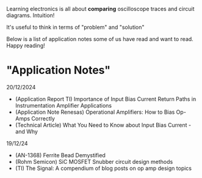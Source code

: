Learning electronics is all about **comparing** oscilloscope traces and circuit diagrams. Intuition!

It's useful to think in terms of "problem" and "solution"

Below is a list of application notes some of us have read and want to read. Happy reading!

# "Application Notes"
20/12/2024  
- (Application Report TI) Importance of Input Bias Current Return Paths in Instrumentation Amplifier Applications  
- (Application Note Renesas) Operational Amplifiers: How to Bias Op-Amps Correctly  
- (Technical Article) What You Need to Know about Input Bias Current - and Why

19/12/24  
- (AN-1368) Ferrite Bead Demystified   
- (Rohm Semicon) SiC MOSFET Snubber circuit design methods  
- (TI) The Signal: A compendium of blog posts on op amp design topics  



